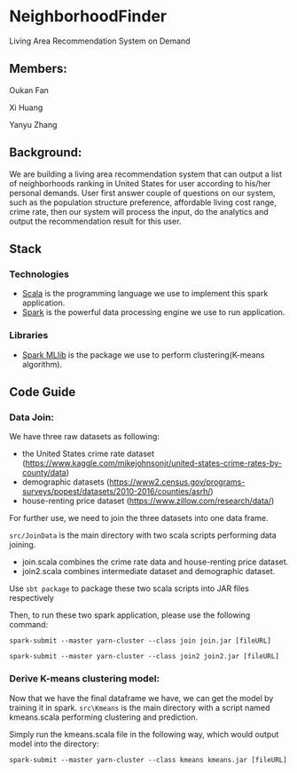 # NeighborhoodFinder
Living Area Recommendation System on Demand

## Members:
Oukan Fan

Xi Huang

Yanyu Zhang


## Background:
We are building a living area recommendation system that can output a list of neighborhoods ranking in United States for user according to his/her personal demands. User first answer couple of questions on our system, such as the population structure preference, affordable living cost range, crime rate, then our system will process the input, do the analytics and output the recommendation result for this user.

## Stack

### Technologies
- [Scala](https://www.scala-lang.org/) is the programming language we use to implement this spark application.
- [Spark](https://spark.apache.org/) is the powerful data processing engine we use to run application.

### Libraries
- [Spark MLlib](https://spark.apache.org/mllib/) is the package we use to perform clustering(K-means algorithm).

## Code Guide

### Data Join:
We have three raw datasets as following:
- the United States crime rate dataset (https://www.kaggle.com/mikejohnsonjr/united-states-crime-rates-by-county/data)
- demographic datasets (https://www2.census.gov/programs-surveys/popest/datasets/2010-2016/counties/asrh/)
- house-renting price dataset (https://www.zillow.com/research/data/) 

For further use, we need to join the three datasets into one data frame. 

`src/JoinData` is the main directory with two scala scripts performing data joining. 
  * join.scala combines the crime rate data and house-renting price dataset.
  * join2.scala combines intermediate dataset and demographic dataset.
  
Use `sbt package` to package these two scala scripts into JAR files respectively

Then, to run these two spark application, please use the following command:

`spark-submit --master yarn-cluster --class join join.jar [fileURL]`

`spark-submit --master yarn-cluster --class join2 join2.jar [fileURL]`

### Derive K-means clustering model:
Now that we have the final dataframe we have, we can get the model by training it in spark. 
`src\Kmeans` is the main directory with a script named kmeans.scala performing clustering and prediction.

Simply run the kmeans.scala file in the following way, which would output model into the directory:

`spark-submit --master yarn-cluster --class kmeans kmeans.jar [fileURL]`
